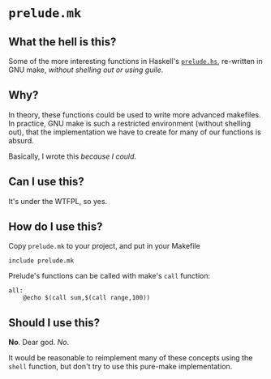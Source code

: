 `prelude.mk`
============

What the hell is this?
----------------------

Some of the more interesting functions in Haskell's [`prelude.hs`][plhs],
re-written in GNU make, *without shelling out or using guile*.

[plhs]: http://hackage.haskell.org/package/base-4.6.0.1/docs/Prelude.html

Why?
----

In theory, these functions could be used to write more advanced makefiles. In
practice, GNU make is such a restricted environment (without shelling out), that
the implementation we have to create for many of our functions is absurd.

Basically, I wrote this *because I could*.

Can I use this?
---------------

It's under the WTFPL, so yes.

How do I use this?
------------------

Copy `prelude.mk` to your project, and put in your Makefile

```make
include prelude.mk
```

Prelude's functions can be called with make's `call` function:

```make
all:
    @echo $(call sum,$(call range,100))
```

Should I use this?
------------------

**No**. Dear god. *No*.

It would be reasonable to reimplement many of these concepts using the `shell`
function, but don't try to use this pure-make implementation.
